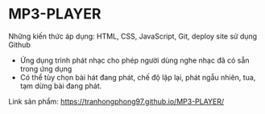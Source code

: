 # MP3-PLAYER

Những kiến thức áp dụng: HTML, CSS, JavaScript, Git, deploy site sử dụng Github

- Ứng dụng trình phát nhạc cho phép người dùng nghe nhạc đã có sẵn trong ứng dụng
- Có thể tùy chọn bài hát đang phát, chế độ lặp lại, phát ngẫu nhiên, tua, tạm dừng bài đang phát.

Link sản phẩm: https://tranhongphong97.github.io/MP3-PLAYER/

